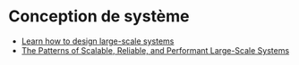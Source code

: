 # Conception de système

- [Learn how to design large-scale systems](https://github.com/donnemartin/system-design-primer)
- [The Patterns of Scalable, Reliable, and Performant Large-Scale Systems](https://github.com/binhnguyennus/awesome-scalability)
